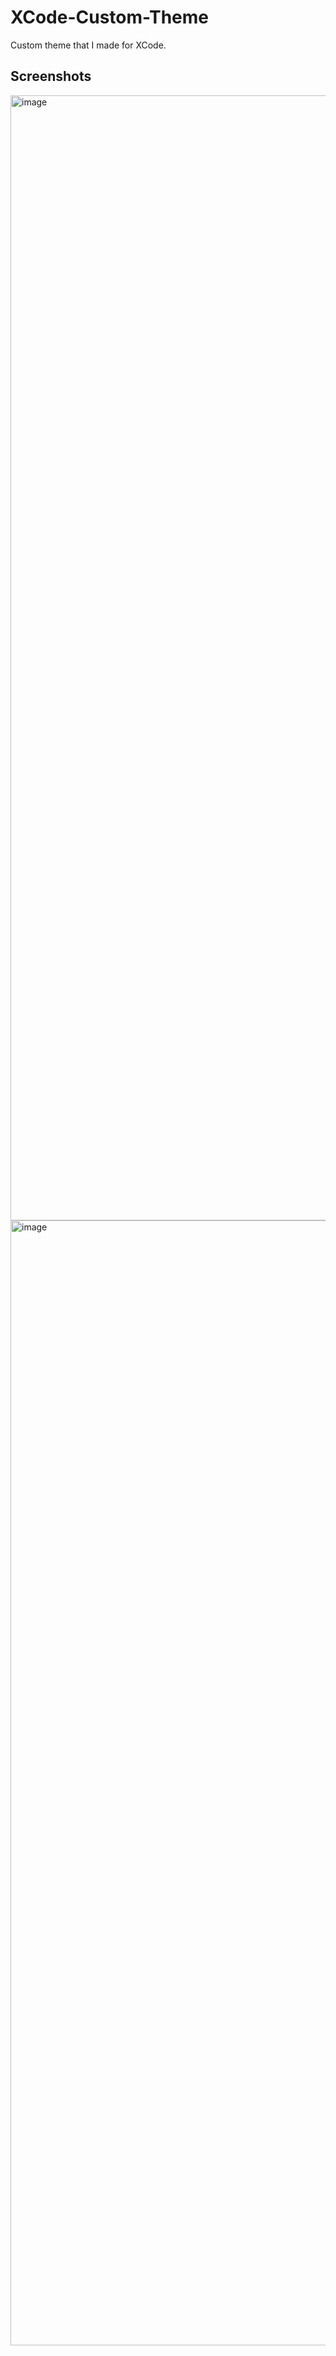 # XCode-Custom-Theme
Custom theme that I made for XCode. 


## Screenshots 
<img width="1800" alt="image" src="https://user-images.githubusercontent.com/59744727/208282499-9a6e27e8-3b9d-4d28-b8ae-191de3ae8ff1.png">
<img width="1800" alt="image" src="https://user-images.githubusercontent.com/59744727/208282523-68c30bb7-bfb2-404c-9d5c-127246920101.png">

